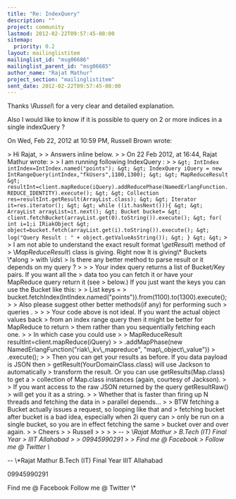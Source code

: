 ```yaml
---
title: "Re: IndexQuery"
description: ""
project: community
lastmod: 2012-02-22T09:57:45-08:00
sitemap:
  priority: 0.2
layout: mailinglistitem
mailinglist_id: "msg06686"
mailinglist_parent_id: "msg06685"
author_name: "Rajat Mathur"
project_section: "mailinglistitem"
sent_date: 2012-02-22T09:57:45-08:00
---
```



Thanks \\*Russel\\* for a very clear and detailed explanation.

Also I would like to know if it is possible to query on 2 or more indices
in a single indexQuery ?

On Wed, Feb 22, 2012 at 10:59 PM, Russell Brown  wrote:

&gt; Hi Rajat,
&gt;
&gt; Answers inline below.
&gt;
&gt; On 22 Feb 2012, at 16:44, Rajat Mathur wrote:
&gt;
&gt; I am running following IndexQuery :
&gt;
&gt; `&gt; IntIndex intIndex=IntIndex.named("points");
&gt;
&gt; IndexQuery iQuery = new IntRangeQuery(intIndex,"fkUsers",1100,1300);
&gt;
&gt; MapReduceResult
&gt; resultInt=client.mapReduce(iQuery).addReducePhase(NamedErlangFunction.REDUCE_IDENTITY).execute();
&gt;
&gt; Collection res=resultInt.getResult(ArrayList.class);
&gt;
&gt; Iterator it=res.iterator();
&gt;
&gt; while ((it.hasNext())){
&gt;
&gt; ArrayList arrayList=it.next();
&gt; Bucket bucket=
&gt; client.fetchBucket(arrayList.get(0).toString()).execute();
&gt; for( int i=1;i IRiakObject
&gt; object=bucket.fetch(arrayList.get(i).toString()).execute();
&gt; log("Query Result : " + object.getValueAsString());
&gt; }
&gt;
&gt;` 
&gt;
&gt; I am not able to understand the exact result format \\*getResult\\* method of
&gt; \\*MapReduceResult\\* class is giving. Right now It is giving\\* Buckets \\*along
&gt; with \\*ids\\*
&gt; Is there any better method to parse result or it depends on my query ?
&gt;
&gt;
&gt; Your index query returns a list of Bucket/Key pairs. If you want all the
&gt; data too you can fetch it or have your MapReduce query return it (see
&gt; below.) If you just want the keys you can use the Bucket like this:
&gt;
&gt; List keys =
&gt; bucket.fetchIndex(IntIndex.named("points")).from(1100).to(1300).execute();
&gt;
&gt; Also please suggest other better methods(if any) for performing such
&gt; queries .
&gt;
&gt;
&gt; Your code above is not ideal. If you want the actual object values back
&gt; from an index range query then it might be better for MapReduce to return
&gt; them rather than you sequentially fetching each one.
&gt;
&gt; In which case you could use
&gt;
&gt; MapReduceResult resultInt=client.mapReduce(iQuery)
&gt;
&gt; .addMapPhase(new NamedErlangFunction("riak\\_kv\\_mapreduce", "map\\_object\\_value"))
&gt; .execute();
&gt;
&gt; Then you can get your results as before. If you data payload is JSON then
&gt; getResult(YourDomainClass.class) will use Jackson to automatically
&gt; transform the result. Or you can use getResults(Map.class) to get a
&gt; collection of Map.class instances (again, courtesy of Jackson).
&gt;
&gt; If you want access to the raw JSON returned by the query getResultRaw()
&gt; will get you it as a string.
&gt;
&gt; Whether that is faster than firing up N threads and fetching the data in
&gt; parallel depends…
&gt;
&gt; BTW fetching a Bucket actually issues a request, so looping like that and
&gt; fetching bucket after bucket is a bad idea, especially when 2i query can
&gt; only be run on a single bucket, so you are in effect fetching the same
&gt; bucket over and over again.
&gt;
&gt; Cheers
&gt;
&gt; Russell
&gt;
&gt;
&gt;
&gt; --
&gt; \\*Rajat Mathur
&gt; B.Tech (IT) Final Year
&gt; IIIT Allahabad
&gt;
&gt; 09945990291
&gt;
&gt; Find me @ Facebook 
&gt; Follow me @ Twitter \\*

-- 
\\*Rajat Mathur
B.Tech (IT) Final Year
IIIT Allahabad

09945990291

Find me @ Facebook 
Follow me @ Twitter \\*

